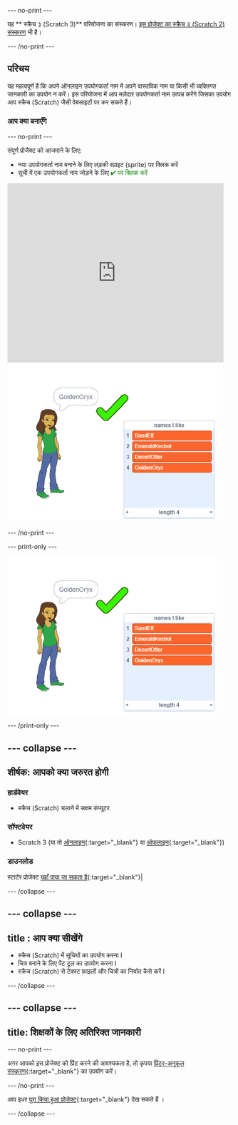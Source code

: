 \--- no-print \---

यह ** स्क्रैच ३ (Scratch 3)** परियोजना का संस्करण। [इस प्रोजेक्ट का स्क्रैच २ (Scratch 2) संस्करण](https://projects.raspberrypi.org/en/projects/username-generator-scratch2) भी है।

\--- /no-print \---

## परिचय

यह महत्वपूर्ण है कि अपने ऑनलाइन उपयोगकर्ता नाम में अपने वास्तविक नाम या किसी भी व्यक्तिगत जानकारी का उपयोग न करें। इस परियोजना में आप मज़ेदार उपयोगकर्ता नाम उत्पन्न करेंगे जिसका उपयोग आप स्क्रैच (Scratch) जैसी वेबसाइटों पर कर सकते हैं।

### आप क्या बनाएँगे

\--- no-print \---

संपूर्ण प्रोजैक्ट को आजमाने के लिए:

- नया उपयोगकर्ता नाम बनाने के लिए लड़की स्प्राइट (sprite) पर क्लिक करें
- सूची में एक उपयोगकर्ता नाम जोड़ने के लिए <span style="color: green;"> ✔ पर क्लिक करें </span>

<div class="scratch-preview">
  <iframe allowtransparency="true" width="485" height="402" src="https://scratch.mit.edu/projects/embed/292974184/?autostart=false" frameborder="0" scrolling="no"></iframe>
  <img src="images/usernames-final.png">
</div>

\--- /no-print \---

\--- print-only \---

![पूरा प्रोजेक्ट](images/usernames-final.png)

\--- /print-only \---

## \--- collapse \---

## शीर्षक: आपको क्या जरुरत होगी

### हार्डवेयर

- स्क्रैच (Scratch) चलाने में सक्षम कंप्यूटर

### सॉफ्टवेयर

- Scratch 3 (या तो [ऑनलाइन](http://rpf.io/scratchon){:target="_blank"} या [ऑफलाइन](http://rpf.io/scratchoff){:target="_blank"})

### डाउनलोड

स्टार्टर प्रोजेक्ट [यहाँ पाया जा सकता है](http://rpf.io/p/en/username-generator-go){:target="_blank"}|

\--- /collapse \---

## \--- collapse \---

## title : आप क्या सीखेंगे

- स्क्रैच (Scratch) में सूचियों का उपयोग करना I
- चित्र बनाने के लिए पेंट टूल का उपयोग करना I
- स्क्रैच (Scratch) से टेक्स्ट फ़ाइलों और चित्रों का निर्यात कैसे करें I 

\--- /collapse \---

## \--- collapse \---

## title: शिक्षकों के लिए अतिरिक्त जानकारी

\--- no-print \---

अगर आपको इस प्रोजेक्ट को प्रिंट करने की आवश्यकता है, तो कृपया [प्रिंटर-अनुकूल संस्करण](https://projects.raspberrypi.org/en/projects/username-generator/print){:target="_blank"} का उपयोग करें।

\--- /no-print \---

आप इधर [पूरा किया हुआ प्रोजेक्ट](http://rpf.io/p/en/username-generator-get){:target="_blank"} देख सकते हैं ।

\--- /collapse \---
